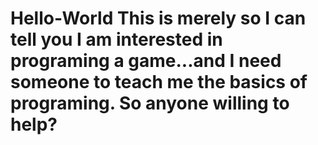 # Hello-World This is merely so I can tell you I am interested in programing a game...and I need someone to teach me the basics of programing. So anyone willing to help?
